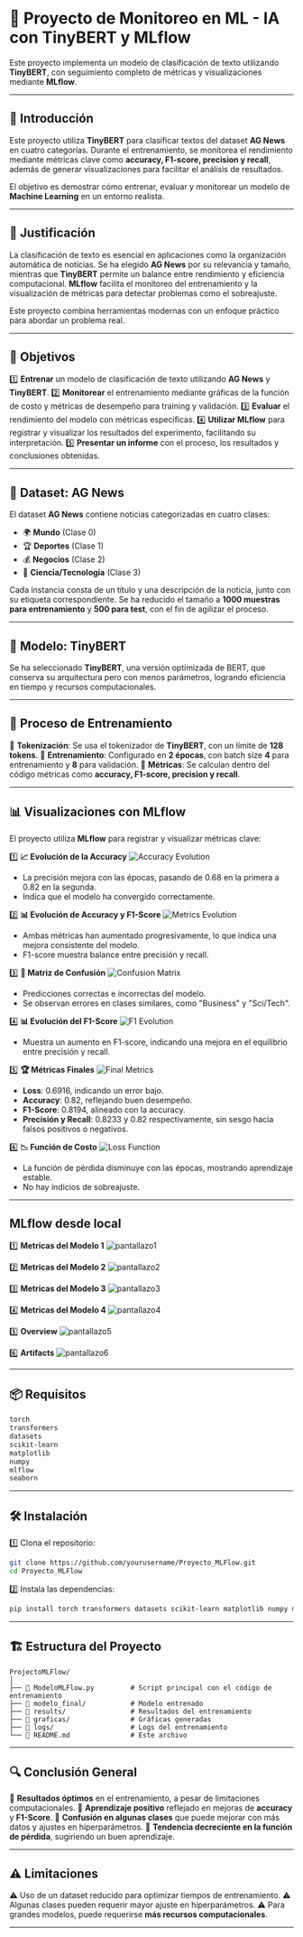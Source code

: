 # 📌 Proyecto de Monitoreo en ML - IA con TinyBERT y MLflow

Este proyecto implementa un modelo de clasificación de texto utilizando **TinyBERT**, con seguimiento completo de métricas y visualizaciones mediante **MLflow**.

---

## 📖 Introducción

Este proyecto utiliza **TinyBERT** para clasificar textos del dataset **AG News** en cuatro categorías. Durante el entrenamiento, se monitorea el rendimiento mediante métricas clave como **accuracy, F1-score, precision y recall**, además de generar visualizaciones para facilitar el análisis de resultados.

El objetivo es demostrar cómo entrenar, evaluar y monitorear un modelo de **Machine Learning** en un entorno realista.

---

## 🎯 Justificación

La clasificación de texto es esencial en aplicaciones como la organización automática de noticias. Se ha elegido **AG News** por su relevancia y tamaño, mientras que **TinyBERT** permite un balance entre rendimiento y eficiencia computacional. **MLflow** facilita el monitoreo del entrenamiento y la visualización de métricas para detectar problemas como el sobreajuste.

Este proyecto combina herramientas modernas con un enfoque práctico para abordar un problema real.

---

## 🎯 Objetivos

1️⃣ **Entrenar** un modelo de clasificación de texto utilizando **AG News** y **TinyBERT**.
2️⃣ **Monitorear** el entrenamiento mediante gráficas de la función de costo y métricas de desempeño para training y validación.
3️⃣ **Evaluar** el rendimiento del modelo con métricas específicas.
4️⃣ **Utilizar MLflow** para registrar y visualizar los resultados del experimento, facilitando su interpretación.
5️⃣ **Presentar un informe** con el proceso, los resultados y conclusiones obtenidas.

---

## 📂 Dataset: AG News

El dataset **AG News** contiene noticias categorizadas en cuatro clases:

- 🌍 **Mundo** (Clase 0)
- 🏆 **Deportes** (Clase 1)
- 💰 **Negocios** (Clase 2)
- 🔬 **Ciencia/Tecnología** (Clase 3)

Cada instancia consta de un título y una descripción de la noticia, junto con su etiqueta correspondiente. Se ha reducido el tamaño a **1000 muestras para entrenamiento** y **500 para test**, con el fin de agilizar el proceso.

---

## 🤖 Modelo: TinyBERT

Se ha seleccionado **TinyBERT**, una versión optimizada de BERT, que conserva su arquitectura pero con menos parámetros, logrando eficiencia en tiempo y recursos computacionales.

---

## 🚀 Proceso de Entrenamiento

🔹 **Tokenización**: Se usa el tokenizador de **TinyBERT**, con un límite de **128 tokens**.
🔹 **Entrenamiento**: Configurado en **2 épocas**, con batch size **4** para entrenamiento y **8** para validación.
🔹 **Métricas**: Se calculan dentro del código métricas como **accuracy, F1-score, precision y recall**.

---

## 📊 Visualizaciones con MLflow

El proyecto utiliza **MLflow** para registrar y visualizar métricas clave:

1️⃣ **📈 Evolución de la Accuracy**
   ![Accuracy Evolution](graficas/accuracy_evolution.png)
   - La precisión mejora con las épocas, pasando de 0.68 en la primera a 0.82 en la segunda.
   - Indica que el modelo ha convergido correctamente.

2️⃣ **📊 Evolución de Accuracy y F1-Score**
   ![Metrics Evolution](graficas/all_metrics_evolution.png)
   - Ambas métricas han aumentado progresivamente, lo que indica una mejora consistente del modelo.
   - F1-score muestra balance entre precisión y recall.

3️⃣ **🎯 Matriz de Confusión**
   ![Confusion Matrix](graficas/confusion_matrix.png)
   - Predicciones correctas e incorrectas del modelo.
   - Se observan errores en clases similares, como "Business" y "Sci/Tech".

4️⃣ **📊 Evolución del F1-Score**
   ![F1 Evolution](graficas/f1_evolution.png)
   - Muestra un aumento en F1-score, indicando una mejora en el equilibrio entre precisión y recall.

5️⃣ **🏆 Métricas Finales**
   ![Final Metrics](graficas/final_metrics.png)
   - **Loss**: 0.6916, indicando un error bajo.
   - **Accuracy**: 0.82, reflejando buen desempeño.
   - **F1-Score**: 0.8194, alineado con la accuracy.
   - **Precisión y Recall**: 0.8233 y 0.82 respectivamente, sin sesgo hacia falsos positivos o negativos.

6️⃣ **📉 Función de Costo**
   ![Loss Function](graficas/loss_function.png)
   - La función de pérdida disminuye con las épocas, mostrando aprendizaje estable.
   - No hay indicios de sobreajuste.

---
## MLflow desde local

1️⃣ **Metricas del Modelo 1**
![pantallazo1](images/pantallazo1.png)

2️⃣ **Metricas del Modelo 2**
![pantallazo2](images/pantallazo2.png)

3️⃣ **Metricas del Modelo 3**
![pantallazo3](images/pantallazo3.png)

4️⃣ **Metricas del Modelo 4**
![pantallazo4](images/pantallazo4.png)

5️⃣ **Overview**
![pantallazo5](images/pantallazo5.png)

6️⃣ **Artifacts**
![pantallazo6](images/pantallazo6.png)

---
## 📦 Requisitos

```bash
torch
transformers
datasets
scikit-learn
matplotlib
numpy
mlflow
seaborn
```

---

## 🛠 Instalación

1️⃣ Clona el repositorio:
   ```bash
   git clone https://github.com/yourusername/Proyecto_MLFlow.git
   cd Proyecto_MLFlow
   ```

2️⃣ Instala las dependencias:
   ```bash
   pip install torch transformers datasets scikit-learn matplotlib numpy mlflow seaborn
   ```

---

## 🏗 Estructura del Proyecto

```
ProjectoMLFlow/
│
├── 📜 ModeloMLFlow.py         # Script principal con el código de entrenamiento
├── 📂 modelo_final/           # Modelo entrenado
├── 📂 results/                # Resultados del entrenamiento
├── 📂 graficas/               # Gráficas generadas
├── 📂 logs/                   # Logs del entrenamiento
└── 📜 README.md               # Este archivo
```

---

## 🔍 Conclusión General

🔹 **Resultados óptimos** en el entrenamiento, a pesar de limitaciones computacionales.
🔹 **Aprendizaje positivo** reflejado en mejoras de **accuracy** y **F1-Score**.
🔹 **Confusión en algunas clases** que puede mejorar con más datos y ajustes en hiperparámetros.
🔹 **Tendencia decreciente en la función de pérdida**, sugiriendo un buen aprendizaje.

---

## ⚠️ Limitaciones

⚠️ Uso de un dataset reducido para optimizar tiempos de entrenamiento.
⚠️ Algunas clases pueden requerir mayor ajuste en hiperparámetros.
⚠️ Para grandes modelos, puede requerirse **más recursos computacionales**.

---


